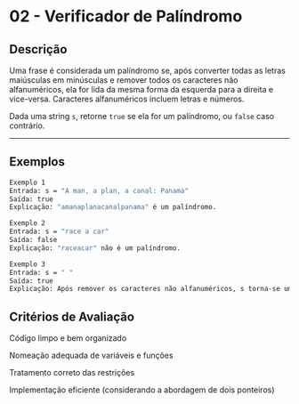 # 02 - Verificador de Palíndromo

## Descrição
Uma frase é considerada um palíndromo se, após converter todas as letras maiúsculas em minúsculas e remover todos os caracteres não alfanuméricos, ela for lida da mesma forma da esquerda para a direita e vice-versa. Caracteres alfanuméricos incluem letras e números.

Dada uma string `s`, retorne `true` se ela for um palíndromo, ou `false` caso contrário.

---

## Exemplos
```bash
Exemplo 1
Entrada: s = "A man, a plan, a canal: Panama"
Saída: true
Explicação: "amanaplanacanalpanama" é um palíndromo.
```
```bash
Exemplo 2
Entrada: s = "race a car"
Saída: false
Explicação: "raceacar" não é um palíndromo.
```
```bash
Exemplo 3
Entrada: s = " "
Saída: true
Explicação: Após remover os caracteres não alfanuméricos, s torna-se uma string vazia "". Como uma string vazia lida igual nos dois sentidos, é um palíndromo.
```
## Critérios de Avaliação
Código limpo e bem organizado

Nomeação adequada de variáveis e funções

Tratamento correto das restrições

Implementação eficiente (considerando a abordagem de dois ponteiros)
